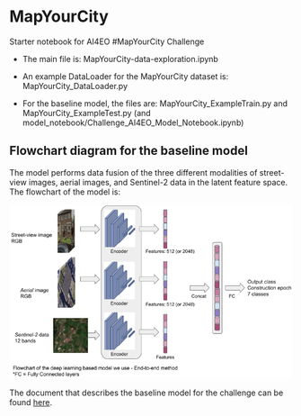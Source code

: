 # MapYourCity
Starter notebook for AI4EO #MapYourCity Challenge

 - The main file is: MapYourCity-data-exploration.ipynb

 - An example DataLoader for the MapYourCity dataset is: MapYourCity_DataLoader.py

 - For the baseline model, the files are: MapYourCity_ExampleTrain.py and MapYourCity_ExampleTest.py (and model_notebook/Challenge_AI4EO_Model_Notebook.ipynb)

## Flowchart diagram for the baseline model

The model performs data fusion of the three different modalities of street-view images, aerial images, and Sentinel-2 data in the latent feature space. The flowchart of the model is:

![plot](./Figures/DiagramFlowchart.png)

The document that describes the baseline model for the challenge can be found [here](https://drive.google.com/file/d/1icjk0cWLKQ9KtIG4Lle1JK97eRINGuTG/view?usp=sharing).

